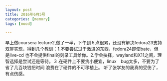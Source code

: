 ```yaml
---
layout: post
title: 2016年6月5号
categories: [memory]
tags: [mood]

---
```


早上做coursera lecture2,做了一半，下午到６点很累，还没有解决fedora23支持双屏实现，得到几个教训：1.不要尝试过于激进的东西，fedora24即使bate，但是live-cd
也不会提供final的刻录工具给你。2.学会抉择，wayland和X11之间，理智选择是尝试还是等待。３.在硬件上不要贪小便宜，linux　bug太多，不要为了省了几百块钱把时间
浪费在了硬件的不可移植上。
听了张学友的我真的受伤了，有点伤感。
